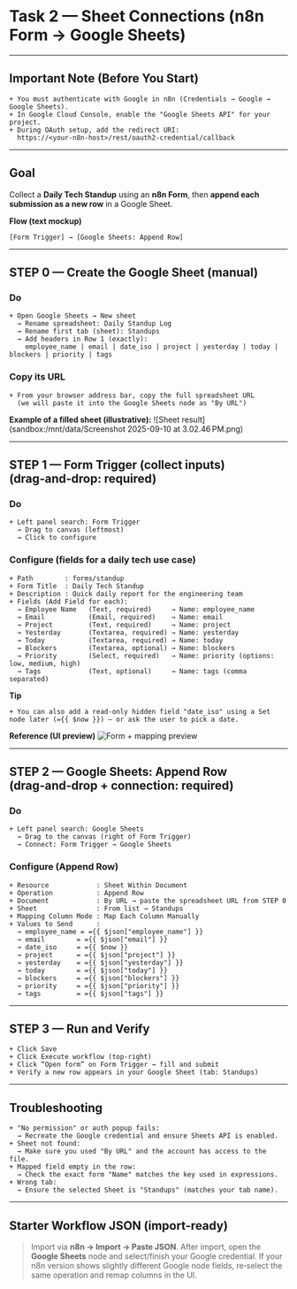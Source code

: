 # Task 2 — Sheet Connections (n8n Form → Google Sheets)



---

## Important Note (Before You Start)

```text
+ You must authenticate with Google in n8n (Credentials → Google → Google Sheets).
+ In Google Cloud Console, enable the "Google Sheets API" for your project.
+ During OAuth setup, add the redirect URI:
  https://<your-n8n-host>/rest/oauth2-credential/callback
```

---

## Goal

Collect a **Daily Tech Standup** using an **n8n Form**, then **append each submission as a new row** in a Google Sheet.

**Flow (text mockup)**
```
[Form Trigger] → [Google Sheets: Append Row]
```

---

## STEP 0 — Create the Google Sheet (manual)

### Do
```text
+ Open Google Sheets → New sheet
  → Rename spreadsheet: Daily Standup Log
  → Rename first tab (sheet): Standups
  → Add headers in Row 1 (exactly):
    employee_name | email | date_iso | project | yesterday | today | blockers | priority | tags
```
### Copy its URL
```text
+ From your browser address bar, copy the full spreadsheet URL
  (we will paste it into the Google Sheets node as "By URL")
```

**Example of a filled sheet (illustrative):**
![Sheet result](sandbox:/mnt/data/Screenshot 2025-09-10 at 3.02.46 PM.png)

---

## STEP 1 — Form Trigger (collect inputs)  (drag‑and‑drop: required)

### Do
```text
+ Left panel search: Form Trigger
  → Drag to canvas (leftmost)
  → Click to configure
```

### Configure (fields for a daily tech use case)
```text
+ Path        : forms/standup
+ Form Title  : Daily Tech Standup
+ Description : Quick daily report for the engineering team
+ Fields (Add Field for each):
  → Employee Name   (Text, required)     → Name: employee_name
  → Email           (Email, required)    → Name: email
  → Project         (Text, required)     → Name: project
  → Yesterday       (Textarea, required) → Name: yesterday
  → Today           (Textarea, required) → Name: today
  → Blockers        (Textarea, optional) → Name: blockers
  → Priority        (Select, required)   → Name: priority (options: low, medium, high)
  → Tags            (Text, optional)     → Name: tags (comma separated)
```
**Tip**
```text
+ You can also add a read‑only hidden field "date_iso" using a Set node later (={{ $now }}) — or ask the user to pick a date.
```

**Reference (UI preview)**
![Form + mapping preview](sandbox:/mnt/data/FE8429A5-7111-4E42-9001-B8094A3CA390.png)

---

## STEP 2 — Google Sheets: Append Row  (drag‑and‑drop + connection: required)

### Do
```text
+ Left panel search: Google Sheets
  → Drag to the canvas (right of Form Trigger)
  → Connect: Form Trigger → Google Sheets
```

### Configure (Append Row)
```text
+ Resource            : Sheet Within Document
+ Operation           : Append Row
+ Document            : By URL → paste the spreadsheet URL from STEP 0
+ Sheet               : From list → Standups
+ Mapping Column Mode : Map Each Column Manually
+ Values to Send      :
  → employee_name = ={{ $json["employee_name"] }}
  → email        = ={{ $json["email"] }}
  → date_iso     = ={{ $now }}
  → project      = ={{ $json["project"] }}
  → yesterday    = ={{ $json["yesterday"] }}
  → today        = ={{ $json["today"] }}
  → blockers     = ={{ $json["blockers"] }}
  → priority     = ={{ $json["priority"] }}
  → tags         = ={{ $json["tags"] }}
```


---

## STEP 3 — Run and Verify

```text
+ Click Save
+ Click Execute workflow (top‑right)
+ Click “Open form” on Form Trigger → fill and submit
+ Verify a new row appears in your Google Sheet (tab: Standups)
```

---

## Troubleshooting

```text
+ "No permission" or auth popup fails:
  → Recreate the Google credential and ensure Sheets API is enabled.
+ Sheet not found:
  → Make sure you used "By URL" and the account has access to the file.
+ Mapped field empty in the row:
  → Check the exact form "Name" matches the key used in expressions.
+ Wrong tab:
  → Ensure the selected Sheet is "Standups" (matches your tab name).
```

---

## Starter Workflow JSON (import‑ready)

> Import via **n8n → Import → Paste JSON**. After import, open the **Google Sheets** node and select/finish your Google credential. If your n8n version shows slightly different Google node fields, re‑select the same operation and remap columns in the UI.


